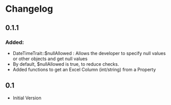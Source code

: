 # Changelog

## 0.1.1
### Added:
 - DateTimeTrait::$nullAllowed : Allows the developer to specify null values or other objects and get null values
 - By default, $nullAllowed is true, to reduce checks.
 - Added functions to get an Excel Column (int/string) from a Property  

## 0.1
 - Initial Version